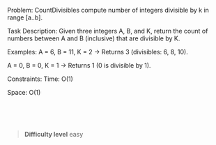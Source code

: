 Problem: CountDivisibles
  compute number of integers divisible by k in range [a..b].

Task Description:
Given three integers A, B, and K, return the count of numbers between A and B (inclusive) that are divisible by K.

Examples:
A = 6, B = 11, K = 2 → Returns 3 (divisibles: 6, 8, 10).

A = 0, B = 0, K = 1 → Returns 1 (0 is divisible by 1).

Constraints:
Time: O(1)

Space: O(1)


<br><br><br>

> **Difficulty level**
> easy
